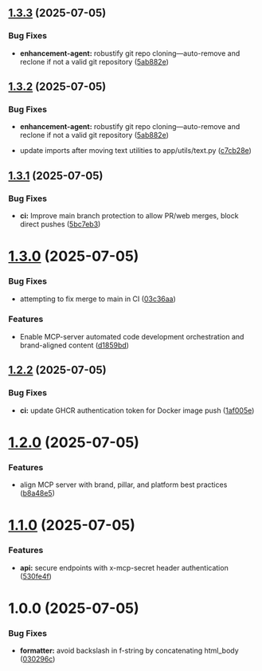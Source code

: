 ## [1.3.3](https://github.com/mikeholownych/mcp-server/compare/v1.3.2...v1.3.3) (2025-07-05)


### Bug Fixes

* **enhancement-agent:** robustify git repo cloning—auto-remove and reclone if not a valid git repository ([5ab882e](https://github.com/mikeholownych/mcp-server/commit/5ab882e5209311fdf128931d5f83f97df971c0c5))

## [1.3.2](https://github.com/mikeholownych/mcp-server/compare/v1.3.1...v1.3.2) (2025-07-05)


### Bug Fixes

* **enhancement-agent:** robustify git repo cloning—auto-remove and reclone if not a valid git repository ([5ab882e](https://github.com/mikeholownych/mcp-server/commit/5ab882e5209311fdf128931d5f83f97df971c0c5))

* update imports after moving text utilities to app/utils/text.py ([c7cb28e](https://github.com/mikeholownych/mcp-server/commit/c7cb28e93cf55de4333fb51dddaca007bf226f9f))

## [1.3.1](https://github.com/mikeholownych/mcp-server/compare/v1.3.0...v1.3.1) (2025-07-05)


### Bug Fixes

* **ci:** Improve main branch protection to allow PR/web merges, block direct pushes ([5bc7eb3](https://github.com/mikeholownych/mcp-server/commit/5bc7eb3393e33fe63feb263c25211bdef075db9f))

# [1.3.0](https://github.com/mikeholownych/mcp-server/compare/v1.2.3...v1.3.0) (2025-07-05)


### Bug Fixes

* attempting to fix merge to main in CI ([03c36aa](https://github.com/mikeholownych/mcp-server/commit/03c36aa8c5d360c3e8f12a87196789811174ef93))


### Features

* Enable MCP-server automated code development orchestration and brand-aligned content ([d1859bd](https://github.com/mikeholownych/mcp-server/commit/d1859bd9fd2c89350bd0bf93b6ca0bada04a6072))

## [1.2.2](https://github.com/mikeholownych/mcp-server/compare/v1.2.1...v1.2.2) (2025-07-05)


### Bug Fixes

* **ci:** update GHCR authentication token for Docker image push ([1af005e](https://github.com/mikeholownych/mcp-server/commit/1af005e6e31fb2053a11f32a13420e6bf0152ad6))

# [1.2.0](https://github.com/mikeholownych/mcp-server/compare/v1.1.0...v1.2.0) (2025-07-05)


### Features

* align MCP server with brand, pillar, and platform best practices ([b8a48e5](https://github.com/mikeholownych/mcp-server/commit/b8a48e539a9caf73c6588e4d514928937b833a95))

# [1.1.0](https://github.com/mikeholownych/mcp-server/compare/v1.0.0...v1.1.0) (2025-07-05)


### Features

* **api:** secure endpoints with x-mcp-secret header authentication ([530fe4f](https://github.com/mikeholownych/mcp-server/commit/530fe4ff47e23be5c8aa8a265250f95b4c62dfa2))

# 1.0.0 (2025-07-05)


### Bug Fixes

* **formatter:** avoid backslash in f-string by concatenating html_body ([030296c](https://github.com/mikeholownych/mcp-server/commit/030296ca42cca416512675a6f60ca3a82734a9d3))
